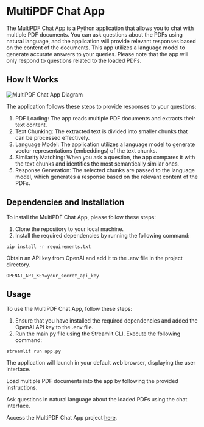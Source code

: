  <!DOCTYPE html>
<html>

<head>
    <meta charset="UTF-8">
    <title>Chat with PDFs App</title>
</head>

<body>
    <h1>MultiPDF Chat App</h1>
    <p>The MultiPDF Chat App is a Python application that allows you to chat with multiple PDF documents. You can ask questions about the PDFs using natural language, and the application will provide relevant responses based on the content of the documents. This app utilizes a language model to generate accurate answers to your queries. Please note that the app will only respond to questions related to the loaded PDFs.</p>

<h2>How It Works</h2>
    <img src="multipdf_chat_app_diagram.png" alt="MultiPDF Chat App Diagram">
    <p>The application follows these steps to provide responses to your questions:</p>

<ol>
        <li>PDF Loading: The app reads multiple PDF documents and extracts their text content.</li>
        <li>Text Chunking: The extracted text is divided into smaller chunks that can be processed effectively.</li>
        <li>Language Model: The application utilizes a language model to generate vector representations (embeddings) of the text chunks.</li>
        <li>Similarity Matching: When you ask a question, the app compares it with the text chunks and identifies the most semantically similar ones.</li>
        <li>Response Generation: The selected chunks are passed to the language model, which generates a response based on the relevant content of the PDFs.</li>
</ol>

<h2>Dependencies and Installation</h2>
<p>To install the MultiPDF Chat App, please follow these steps:</p>

<ol>
        <li>Clone the repository to your local machine.</li>
        <li>Install the required dependencies by running the following command:</li>
</ol>

<pre><code>pip install -r requirements.txt</code></pre>

<p>Obtain an API key from OpenAI and add it to the .env file in the project directory.</p>

<pre><code>OPENAI_API_KEY=your_secret_api_key</code></pre>

<h2>Usage</h2>
<p>To use the MultiPDF Chat App, follow these steps:</p>

<ol>
        <li>Ensure that you have installed the required dependencies and added the OpenAI API key to the .env file.</li>
        <li>Run the main.py file using the Streamlit CLI. Execute the following command:</li>
</ol>

<pre><code>streamlit run app.py</code></pre>

<p>The application will launch in your default web browser, displaying the user interface.</p>

<p>Load multiple PDF documents into the app by following the provided instructions.</p>

<p>Ask questions in natural language about the loaded PDFs using the chat interface.</p>

<p>Access the MultiPDF Chat App project <a href="https://ozzychatpdfs.streamlit.app/">here</a>.</p>
</body>

</html>
